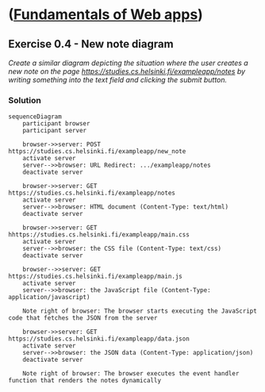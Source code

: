 # ([Fundamentals of Web apps](https://fullstackopen.com/en/part0/fundamentals_of_web_apps)) 

## Exercise 0.4 - New note diagram
*Create a similar diagram depicting the situation where the user creates a new note on the page https://studies.cs.helsinki.fi/exampleapp/notes by writing something into the text field and clicking the submit button.*

### **Solution** 

```mermaid 
sequenceDiagram
    participant browser
    participant server
    
    browser->>server: POST https://studies.cs.helsinki.fi/exampleapp/new_note
    activate server
    server-->>browser: URL Redirect: .../exampleapp/notes
    deactivate server
    
    browser->>server: GET https://studies.cs.helsinki.fi/exampleapp/notes
    activate server
    server-->>browser: HTML document (Content-Type: text/html)
    deactivate server
    
    browser->>server: GET hhttps://studies.cs.helsinki.fi/exampleapp/main.css
    activate server
    server-->>browser: the CSS file (Content-Type: text/css)
    deactivate server

    browser-->>server: GET https://studies.cs.helsinki.fi/exampleapp/main.js
    activate server 
    server-->>browser: the JavaScript file (Content-Type: application/javascript)
    
    Note right of browser: The browser starts executing the JavaScript code that fetches the JSON from the server 
    
    browser->>server: GET https://studies.cs.helsinki.fi/exampleapp/data.json
    activate server
    server-->>browser: the JSON data (Content-Type: application/json)
    deactivate server

    Note right of browser: The browser executes the event handler function that renders the notes dynamically
```
